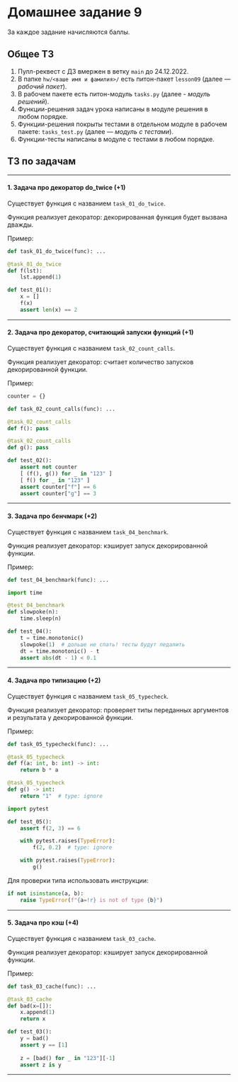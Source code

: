 # Домашнее задание 9

За каждое задание начисляются баллы.

## Общее ТЗ

1. Пулл-реквест с ДЗ вмержен в ветку `main` до 24.12.2022.
2. В папке `hw/<ваше имя и фамилия>/` есть питон-пакет `lesson09` (далее — _рабочий пакет_).
3. В рабочем пакете есть питон-модуль `tasks.py` (далее - _модуль решений_).
4. Функции-решения задач урока написаны в модуле решения в любом порядке.
5. Функции-решения покрыты тестами в отдельном модуле в рабочем пакете: `tasks_test.py` (далее — _модуль с тестами_).
6. Функции-тесты написаны в модуле с тестами в любом порядке.

## ТЗ по задачам

---

#### 1. Задача про декоратор do_twice (+1)

Существует функция с названием `task_01_do_twice`.

Функция реализует декоратор: декорированная функция будет вызвана дважды.

Пример:

```python
def task_01_do_twice(func): ...

@task_01_do_twice
def f(lst):
    lst.append(1)

def test_01():
    x = []
    f(x)
    assert len(x) == 2
```

---

#### 2. Задача про декоратор, считающий запуски функций (+1)

Существует функция с названием `task_02_count_calls`.

Функция реализует декоратор: считает количество запусков декорированной функции.

Пример:

```python
counter = {}

def task_02_count_calls(func): ...

@task_02_count_calls
def f(): pass

@task_02_count_calls
def g(): pass

def test_02():
    assert not counter
    [ (f(), g()) for _ in "123" ]
    [ f() for _ in "123" ]
    assert counter["f"] == 6
    assert counter["g"] == 3
```

---

#### 3. Задача про бенчмарк (+2)

Существует функция с названием `task_04_benchmark`.

Функция реализует декоратор: кэширует запуск декорированной функции.

Пример:

```python
def test_04_benchmark(func): ...

import time

@test_04_benchmark
def slowpoke(n):
    time.sleep(n)

def test_04():
    t = time.monotonic()
    slowpoke(1)  # дольше не спать! тесты будут педалить
    dt = time.monotonic() - t
    assert abs(dt - 1) < 0.1
```

---

#### 4. Задача про типизацию (+2)

Существует функция с названием `task_05_typecheck`.

Функция реализует декоратор: проверяет типы переданных аргументов и результата
у декорированной функции.

Пример:

```python
def task_05_typecheck(func): ...

@task_05_typecheck
def f(a: int, b: int) -> int:
    return b * a

@task_05_typecheck
def g() -> int:
    return "1"  # type: ignore

import pytest

def test_05():
    assert f(2, 3) == 6

    with pytest.raises(TypeError):
        f(2, 0.2)  # type: ignore

    with pytest.raises(TypeError):
        g()
```

Для проверки типа использовать инструкции:

```python
if not isinstance(a, b):
    raise TypeError(f"{a=!r} is not of type {b}")
```

---

#### 5. Задача про кэш (+4)

Существует функция с названием `task_03_cache`.

Функция реализует декоратор: кэширует запуск декорированной функции.

Пример:

```python
def task_03_cache(func): ...

@task_03_cache
def bad(x=[]):
    x.append(1)
    return x

def test_03():
    y = bad()
    assert y == [1]
    
    z = [bad() for _ in "123"][-1]
    assert z is y
```

---
